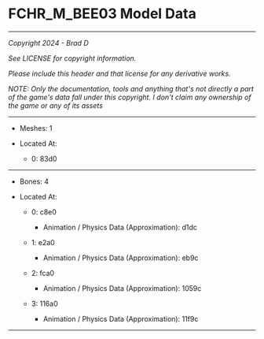 # FCHR_M_BEE03 Model Data

---

*Copyright 2024 - Brad D*

*See LICENSE for copyright information.*

*Please include this header and that license for any derivative works.*

*NOTE: Only the documentation, tools and anything that's not directly a part of the game's data fall under this copyright. I don't claim any ownership of the game or any of its assets*

---

* Meshes: 1

* Located At:

  * 0: 83d0

---

* Bones: 4

* Located At:

  * 0: c8e0

    * Animation / Physics Data (Approximation): d1dc

  * 1: e2a0

    * Animation / Physics Data (Approximation): eb9c

  * 2: fca0

    * Animation / Physics Data (Approximation): 1059c

  * 3: 116a0

    * Animation / Physics Data (Approximation): 11f9c

---

